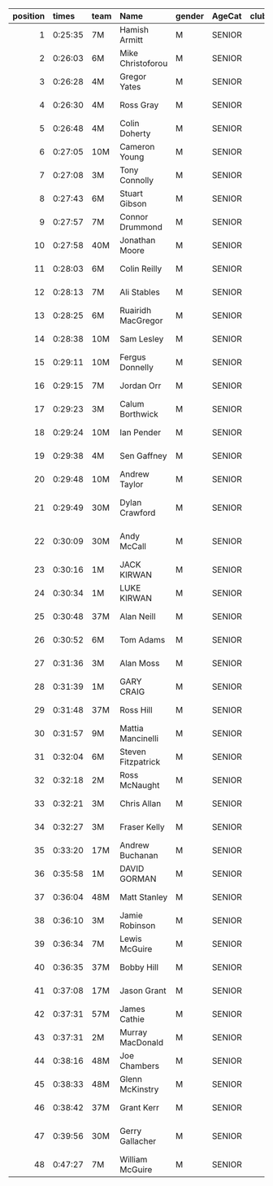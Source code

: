 |   position | times   | team   | Name               | gender   | AgeCat   |   clubnumber | Club name                  | Website                                    |   finishPosition |
|-----------:|:--------|:-------|:-------------------|:---------|:---------|-------------:|:---------------------------|:-------------------------------------------|-----------------:|
|          1 | 0:25:35 | 7M     | Hamish Armitt      | M        | SENIOR   |            7 | Giffnock North AC          | https://www.giffnocknorth.co.uk/           |                1 |
|          2 | 0:26:03 | 6M     | Mike Christoforou  | M        | SENIOR   |            6 | Cambuslang Harriers        | https://cambuslangharriers.org/            |                2 |
|          3 | 0:26:28 | 4M     | Gregor Yates       | M        | SENIOR   |            4 | Inverclyde AC              | https://www.inverclydeac.org/              |                3 |
|          4 | 0:26:30 | 4M     | Ross Gray          | M        | SENIOR   |            4 | Inverclyde AC              | https://www.inverclydeac.org/              |                4 |
|          5 | 0:26:48 | 4M     | Colin Doherty      | M        | SENIOR   |            4 | Inverclyde AC              | https://www.inverclydeac.org/              |                6 |
|          6 | 0:27:05 | 10M    | Cameron Young      | M        | SENIOR   |           10 | Shettleston Harriers       | http://shettlestonharriers.org.uk/         |                7 |
|          7 | 0:27:08 | 3M     | Tony Connolly      | M        | SENIOR   |            3 | Bellahouston RR            | https://www.bellahoustonroadrunners.co.uk/ |                8 |
|          8 | 0:27:43 | 6M     | Stuart Gibson      | M        | SENIOR   |            6 | Cambuslang Harriers        | https://cambuslangharriers.org/            |                9 |
|          9 | 0:27:57 | 7M     | Connor Drummond    | M        | SENIOR   |            7 | Giffnock North AC          | https://www.giffnocknorth.co.uk/           |               10 |
|         10 | 0:27:58 | 40M    | Jonathan Moore     | M        | SENIOR   |           40 | Motherwell AC              | https://motherwellac.com/                  |               11 |
|         11 | 0:28:03 | 6M     | Colin Reilly       | M        | SENIOR   |            6 | Cambuslang Harriers        | https://cambuslangharriers.org/            |               12 |
|         12 | 0:28:13 | 7M     | Ali Stables        | M        | SENIOR   |            7 | Giffnock North AC          | https://www.giffnocknorth.co.uk/           |               13 |
|         13 | 0:28:25 | 6M     | Ruairidh MacGregor | M        | SENIOR   |            6 | Cambuslang Harriers        | https://cambuslangharriers.org/            |               15 |
|         14 | 0:28:38 | 10M    | Sam Lesley         | M        | SENIOR   |           10 | Shettleston Harriers       | http://shettlestonharriers.org.uk/         |               16 |
|         15 | 0:29:11 | 10M    | Fergus Donnelly    | M        | SENIOR   |           10 | Shettleston Harriers       | http://shettlestonharriers.org.uk/         |               20 |
|         16 | 0:29:15 | 7M     | Jordan Orr         | M        | SENIOR   |            7 | Giffnock North AC          | https://www.giffnocknorth.co.uk/           |               21 |
|         17 | 0:29:23 | 3M     | Calum Borthwick    | M        | SENIOR   |            3 | Bellahouston RR            | https://www.bellahoustonroadrunners.co.uk/ |               22 |
|         18 | 0:29:24 | 10M    | Ian Pender         | M        | SENIOR   |           10 | Shettleston Harriers       | http://shettlestonharriers.org.uk/         |               23 |
|         19 | 0:29:38 | 4M     | Sen Gaffney        | M        | SENIOR   |            4 | Inverclyde AC              | https://www.inverclydeac.org/              |               25 |
|         20 | 0:29:48 | 10M    | Andrew Taylor      | M        | SENIOR   |           10 | Shettleston Harriers       | http://shettlestonharriers.org.uk/         |               26 |
|         21 | 0:29:49 | 30M    | Dylan Crawford     | M        | SENIOR   |           30 | Greenock Glenpark Harriers | https://greenockglenparkharriers.com/      |               27 |
|         22 | 0:30:09 | 30M    | Andy McCall        | M        | SENIOR   |           30 | Greenock Glenpark Harriers | https://greenockglenparkharriers.com/      |               28 |
|         23 | 0:30:16 | 1M     | JACK KIRWAN        | M        | SENIOR   |            1 | East Kilbride AC           | http://www.ekac.org.uk/                    |               29 |
|         24 | 0:30:34 | 1M     | LUKE KIRWAN        | M        | SENIOR   |            1 | East Kilbride AC           | http://www.ekac.org.uk/                    |               31 |
|         25 | 0:30:48 | 37M    | Alan Neill         | M        | SENIOR   |           37 | Law & District AAC         | http://www.lawaac.co.uk/                   |               35 |
|         26 | 0:30:52 | 6M     | Tom Adams          | M        | SENIOR   |            6 | Cambuslang Harriers        | https://cambuslangharriers.org/            |               36 |
|         27 | 0:31:36 | 3M     | Alan Moss          | M        | SENIOR   |            3 | Bellahouston RR            | https://www.bellahoustonroadrunners.co.uk/ |               41 |
|         28 | 0:31:39 | 1M     | GARY CRAIG         | M        | SENIOR   |            1 | East Kilbride AC           | http://www.ekac.org.uk/                    |               43 |
|         29 | 0:31:48 | 37M    | Ross Hill          | M        | SENIOR   |           37 | Law & District AAC         | http://www.lawaac.co.uk/                   |               44 |
|         30 | 0:31:57 | 9M     | Mattia Mancinelli  | M        | SENIOR   |            9 | Garscube Harriers          | https://www.garscubeharriers.org.uk/       |               47 |
|         31 | 0:32:04 | 6M     | Steven Fitzpatrick | M        | SENIOR   |            6 | Cambuslang Harriers        | https://cambuslangharriers.org/            |               48 |
|         32 | 0:32:18 | 2M     | Ross McNaught      | M        | SENIOR   |            2 | Kilmarnock H&AC            | http://www.kilmarnockharriers.com/         |               51 |
|         33 | 0:32:21 | 3M     | Chris Allan        | M        | SENIOR   |            3 | Bellahouston RR            | https://www.bellahoustonroadrunners.co.uk/ |               52 |
|         34 | 0:32:27 | 3M     | Fraser Kelly       | M        | SENIOR   |            3 | Bellahouston RR            | https://www.bellahoustonroadrunners.co.uk/ |               54 |
|         35 | 0:33:20 | 17M    | Andrew Buchanan    | M        | SENIOR   |           17 | Calderglen Harriers        | http://www.calderglenharriers.org.uk/      |               61 |
|         36 | 0:35:58 | 1M     | DAVID GORMAN       | M        | SENIOR   |            1 | East Kilbride AC           | http://www.ekac.org.uk/                    |               80 |
|         37 | 0:36:04 | 48M    | Matt Stanley       | M        | SENIOR   |           48 | Springburn Harriers        | https://www.springburnharriers.co.uk/      |               81 |
|         38 | 0:36:10 | 3M     | Jamie Robinson     | M        | SENIOR   |            3 | Bellahouston RR            | https://www.bellahoustonroadrunners.co.uk/ |               82 |
|         39 | 0:36:34 | 7M     | Lewis McGuire      | M        | SENIOR   |            7 | Giffnock North AC          | https://www.giffnocknorth.co.uk/           |               89 |
|         40 | 0:36:35 | 37M    | Bobby Hill         | M        | SENIOR   |           37 | Law & District AAC         | http://www.lawaac.co.uk/                   |               91 |
|         41 | 0:37:08 | 17M    | Jason Grant        | M        | SENIOR   |           17 | Calderglen Harriers        | http://www.calderglenharriers.org.uk/      |               98 |
|         42 | 0:37:31 | 57M    | James Cathie       | M        | SENIOR   |           57 | Whitemoss AAC              | https://whitemossaac.co.uk/                |              103 |
|         43 | 0:37:31 | 2M     | Murray MacDonald   | M        | SENIOR   |            2 | Kilmarnock H&AC            | http://www.kilmarnockharriers.com/         |              104 |
|         44 | 0:38:16 | 48M    | Joe Chambers       | M        | SENIOR   |           48 | Springburn Harriers        | https://www.springburnharriers.co.uk/      |              112 |
|         45 | 0:38:33 | 48M    | Glenn McKinstry    | M        | SENIOR   |           48 | Springburn Harriers        | https://www.springburnharriers.co.uk/      |              115 |
|         46 | 0:38:42 | 37M    | Grant Kerr         | M        | SENIOR   |           37 | Law & District AAC         | http://www.lawaac.co.uk/                   |              117 |
|         47 | 0:39:56 | 30M    | Gerry Gallacher    | M        | SENIOR   |           30 | Greenock Glenpark Harriers | https://greenockglenparkharriers.com/      |              130 |
|         48 | 0:47:27 | 7M     | William McGuire    | M        | SENIOR   |            7 | Giffnock North AC          | https://www.giffnocknorth.co.uk/           |              151 |